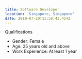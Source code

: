 ```yaml
---
title: Software Developer
location: 'Singapore, Singapore'
date: 2019-07-20T13:50:43.454Z
---
```

Qualifications
- Gender: Female
- Age: 25 years old and above
- Work Experience: At least 1 year
